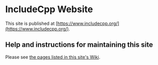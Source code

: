 # IncludeCpp Website

This site is published at [https://www.includecpp.org/](https://www.includecpp.org/).

## Help and instructions for maintaining this site

Please see [the pages listed in this site's Wiki](https://github.com/include-cpp/include-cpp.github.io/wiki).
